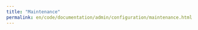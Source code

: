 ```yaml
---
title: "Maintenance"
permalink: en/code/documentation/admin/configuration/maintenance.html
---
```



